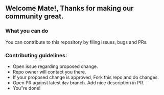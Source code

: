 ## Welcome Mate!, Thanks for making our community great.

### What you can do
You can contribute to this repository by filing issues, bugs and PRs.

### Contributing guidelines:
- Open issue regarding proposed change.
- Repo owner will contact you there.
- If your proposed change is approved, Fork this repo and do changes.
- Open PR against latest `dev` branch. Add nice description in PR.
- You"re done!
